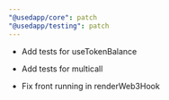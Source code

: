 ```yaml
---
"@usedapp/core": patch
"@usedapp/testing": patch
---
```


* Add tests for useTokenBalance

* Add tests for multicall

* Fix front running in renderWeb3Hook


